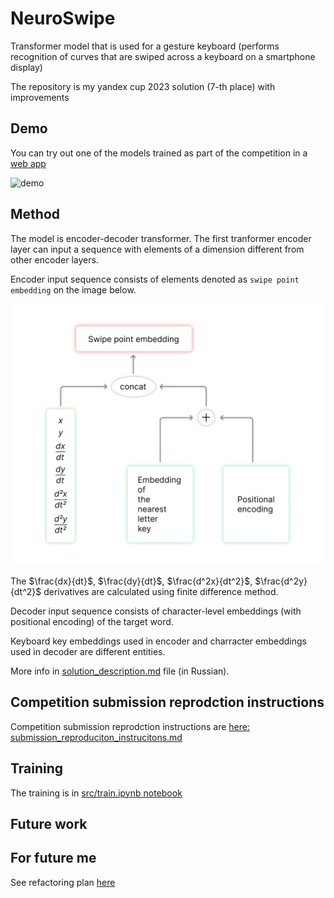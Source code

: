 # NeuroSwipe

Transformer model that is used for a gesture keyboard (performs recognition of curves that are swiped across a keyboard on a smartphone display)

The repository is my yandex cup 2023 solution (7-th place) with improvements

## Demo

You can try out one of the models trained as part of the competition in a [web app](https://proshian.pythonanywhere.com/)


![demo](https://github.com/proshian/neuroswipe/assets/98213116/0af050e7-2e2c-4502-a498-376bd4eb3f0e)



## Method

The model is encoder-decoder transformer.
The first tranformer encoder layer can input a sequence with elements of a dimension different from other encoder layers.

Encoder input sequence consists of elements denoted as `swipe point embedding` on the image below.

![Here should be an image of encoder_input_sequence_element](./REAME_materials/encoder_input_sequence_element.png)

The $\frac{dx}{dt}$, $\frac{dy}{dt}$, $\frac{d^2x}{dt^2}$, $\frac{d^2y}{dt^2}$ derivatives are calculated using finite difference method.

Decoder input sequence consists of character-level embeddings (with positional encoding) of the target word.

Keyboard key embeddings used in encoder and charracter embeddings used in decoder are different entities.

More info in [solution_description.md](solution_description.md) file (in Russian).

## Competition submission reprodction instructions
Competition submission reprodction instructions are [here: submission_reproduciton_instrucitons.md](submission_reproduciton_instrucitons.md)

## Training
The training is in [src/train.ipynb notebook](src/train.ipynb)

<!-- Перед побучением необходимо очистить тренировочный датасет -->

## Future work

## For future me
See refactoring plan [here](./Refactoring_plan.md)